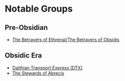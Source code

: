 # Notable Groups

## Pre-Obsidian

- [The Betrayers of Ethrenal/The Betrayers of Obsidis](betrayers.md)

## Obsidic Era
- [Daithian Transport Express (DTX)](dtx.md)
- [The Stewards of Abrecis](stewards.md)
